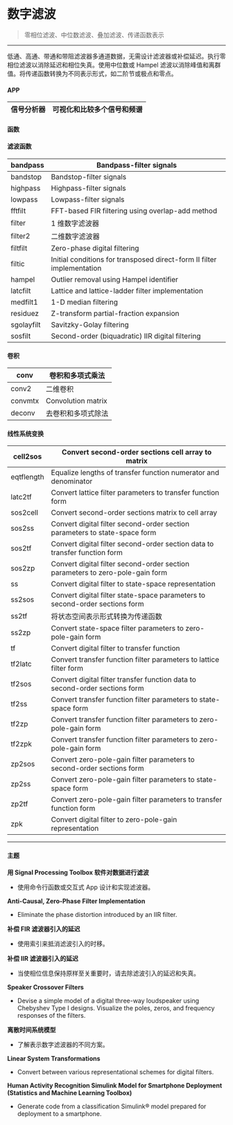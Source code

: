 # 数字滤波

> 零相位滤波、中位数滤波、叠加滤波、传递函数表示
***
低通、高通、带通和带阻滤波器多通道数据，无需设计滤波器或补偿延迟。执行零相位滤波以消除延迟和相位失真。使用中位数或 Hampel 滤波以消除峰值和离群值。将传递函数转换为不同表示形式，如二阶节或极点和零点。

#### APP

信号分析器 |	可视化和比较多个信号和频谱
---------- | -------------

#### 函数

#### 滤波函数
bandpass |	Bandpass-filter signals
---------- | -------------
bandstop |	Bandstop-filter signals
highpass |	Highpass-filter signals
lowpass |	Lowpass-filter signals
fftfilt |	FFT-based FIR filtering using overlap-add method
filter |	1 维数字滤波器
filter2 |	二维数字滤波器
filtfilt |	Zero-phase digital filtering
filtic |	Initial conditions for transposed direct-form II filter implementation
hampel |	Outlier removal using Hampel identifier
latcfilt |	Lattice and lattice-ladder filter implementation
medfilt1 |	1-D median filtering
residuez |	Z-transform partial-fraction expansion
sgolayfilt |	Savitzky-Golay filtering
sosfilt |	Second-order (biquadratic) IIR digital filtering
 
#### 卷积 
conv |	卷积和多项式乘法
---------- | -------------
conv2 |	二维卷积
convmtx | Convolution matrix
deconv	| 去卷积和多项式除法

#### 线性系统变换
cell2sos |	Convert second-order sections cell array to matrix
---------- | -------------
eqtflength |	Equalize lengths of transfer function numerator and denominator
latc2tf	| Convert lattice filter parameters to transfer function form
sos2cell |	Convert second-order sections matrix to cell array
sos2ss |	Convert digital filter second-order section parameters to state-space form
sos2tf |	Convert digital filter second-order section data to transfer function form
sos2zp |	Convert digital filter second-order section parameters to zero-pole-gain form
ss |	Convert digital filter to state-space representation
ss2sos |	Convert digital filter state-space parameters to second-order sections form
ss2tf |	将状态空间表示形式转换为传递函数
ss2zp |	Convert state-space filter parameters to zero-pole-gain form
tf |	Convert digital filter to transfer function
tf2latc |	Convert transfer function filter parameters to lattice filter form
tf2sos |	Convert digital filter transfer function data to second-order sections form
tf2ss |	Convert transfer function filter parameters to state-space form
tf2zp |	Convert transfer function filter parameters to zero-pole-gain form
tf2zpk |	Convert transfer function filter parameters to zero-pole-gain form
zp2sos |	Convert zero-pole-gain filter parameters to second-order sections form
zp2ss |	Convert zero-pole-gain filter parameters to state-space form
zp2tf |	Convert zero-pole-gain filter parameters to transfer function form
zpk |	Convert digital filter to zero-pole-gain representation
***
#### 主题  
**用 Signal Processing Toolbox 软件对数据进行滤波**
- 使用命令行函数或交互式 App 设计和实现滤波器。

**Anti-Causal, Zero-Phase Filter Implementation**
- Eliminate the phase distortion introduced by an IIR filter.

**补偿 FIR 滤波器引入的延迟**
- 使用索引来抵消滤波引入的时移。

**补偿 IIR 滤波器引入的延迟**
- 当使相位信息保持原样至关重要时，请去除滤波引入的延迟和失真。

**Speaker Crossover Filters**
- Devise a simple model of a digital three-way loudspeaker using Chebyshev Type I designs. Visualize the poles, zeros, and frequency responses of the filters.

**离散时间系统模型**
- 了解表示数字滤波器的不同方案。

**Linear System Transformations**
- Convert between various representational schemes for digital filters.

**Human Activity Recognition Simulink Model for Smartphone Deployment (Statistics and Machine Learning Toolbox)**
- Generate code from a classification Simulink® model prepared for deployment to a smartphone.